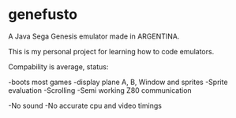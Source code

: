 # genefusto
A Java Sega Genesis emulator made in ARGENTINA.

This is my personal project for learning how to code emulators.

Compability is average, status:

-boots most games
-display plane A, B, Window and sprites
-Sprite evaluation
-Scrolling
-Semi working Z80 communication

-No sound
-No accurate cpu and video timings
